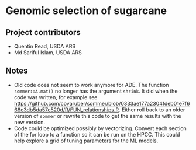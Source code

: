 # Genomic selection of sugarcane

## Project contributors

- Quentin Read, USDA ARS
- Md Sariful Islam, USDA ARS


## Notes

- Old code does not seem to work anymore for ADE. The function `sommer::A.mat()` no longer has the argument `shrink`. It did when the code was written, for example see <https://github.com/covaruber/sommer/blob/0333ae177a2304fdeb01e7f668c3db5da57c520d/R/FUN_relationships.R>. Either roll back to an older version of `sommer` or rewrite this code to get the same results with the new version.
- Code could be optimized possibly by vectorizing. Convert each section of the for loop to a function so it can be run on the HPCC. This could help explore a grid of tuning parameters for the ML models.
